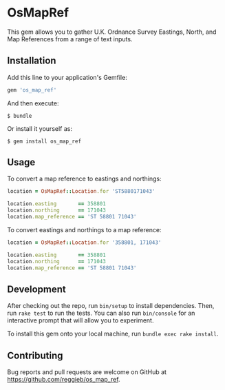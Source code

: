 # OsMapRef

This gem allows you to gather U.K. Ordnance Survey Eastings, North, and Map
References from a range of text inputs.

## Installation

Add this line to your application's Gemfile:

```ruby
gem 'os_map_ref'
```

And then execute:

    $ bundle

Or install it yourself as:

    $ gem install os_map_ref

## Usage

To convert a map reference to eastings and northings:

```ruby
location = OsMapRef::Location.for 'ST5880171043'

location.easting       == 358801
location.northing      == 171043
location.map_reference == 'ST 58801 71043'
```

To convert eastings and northings to a map reference:

```ruby
location = OsMapRef::Location.for '358801, 171043'

location.easting       == 358801
location.northing      == 171043
location.map_reference == 'ST 58801 71043'
```

## Development

After checking out the repo, run `bin/setup` to install dependencies. 
Then, run `rake test` to run the tests. You can also run `bin/console` 
for an interactive prompt that will allow you to experiment.

To install this gem onto your local machine, run `bundle exec rake install`. 

## Contributing

Bug reports and pull requests are welcome on GitHub at https://github.com/reggieb/os_map_ref.

